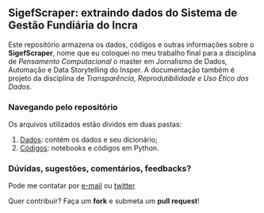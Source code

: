 ## SigefScraper: extraindo dados do Sistema de Gestão Fundiária do Incra
Este repositório armazena os dados, códigos e outras informações sobre o **SigefScraper**, nome que eu coloquei no meu trabalho final para a disciplina de *Pensamento Computacional* o master em Jornalismo de Dados, Automação e Data Storytelling do Insper. A documentação também é projeto da disciplina de *Transparência, Reprodutibilidade e Uso Ético dos Dados*.

### Navegando pelo repositório
Os arquivos utilizados estão dividos em duas pastas:
1. [Dados](https://github.com/biamuniz/sigefscraper/tree/main/dados): contém os dados e seu dicionário;
2. [Códigos](https://github.com/biamuniz/sigefscraper/tree/main/codigo): notebooks e códigos em Python.


### Dúvidas, sugestões, comentários, feedbacks? 
Pode me contatar por [e-mail](mailto:biancamuniz@usp.br) ou [twitter](https://twitter.com/biancamuniz__)

Quer contribuir? Faça um **fork** e submeta um **pull request**!
